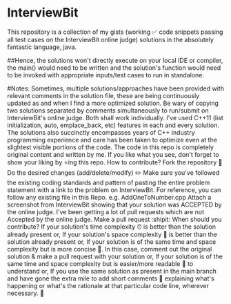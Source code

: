 
<h1>InterviewBit</h1>
This repository is a collection of my gists (working ✅ code snippets passing all test cases on the InterviewBit online judge) solutions in the absolutely fantastic language, java.

##Hence, the solutions won't directly execute on your local IDE or compiler, the main() would need to be written and the solution's function would need to be invoked with appropriate inputs/test cases to run in standalone.

#Notes:
Sometimes, multiple solutions/approaches have been provided with relevant comments in the solution file, these are being continuously updated as and when I find a more optimized solution. Be wary of copying two solutions separated by comments simultaneously to run/submit on InterviewBit's online judge. Both shall work individually.
I've used C++11 (list initialization, auto, emplace_back, etc) features in each and every solution.
The solutions also succinctly encompasses years of C++ industry programming experience and care has been taken to optimize even at the slightest visible portions of the code.
The code in this repo is completely original content and written by me. If you like what you see, don't forget to show your liking by ⭐ing this repo.
How to contribute?
Fork the repository 🍴
Do the desired changes (add/delete/modify) ✏️
Make sure you've followed the existing coding standards and pattern of pasting the entire problem statement with a link to the problem on InterviewBit. For reference, you can follow any existing file in this Repo. e.g. AddOneToNumber.cpp
Attach a screenshot from InterviewBit showing that your solution was ACCEPTED by the online judge. I've been getting a lot of pull requests which are not Accepted by the online judge.
Make a pull request :shipit:
When should you contribute?
If your solution's time complexity ⏰ is better than the solution already present or,
If your solution's space complexity 💾 is better than the solution already present or,
If your solution is of the same time and space complexity but is more concise 📃. In this case, comment out the original solution & make a pull request with your solution or,
If your solution is of the same time and space complexity but is easier/more readable 📄 to understand or,
If you use the same solution as present in the main branch and have gone the extra mile to add short comments 📝 explaining what's happening or what's the rationale at that particular code line, wherever necessary. 🙏
